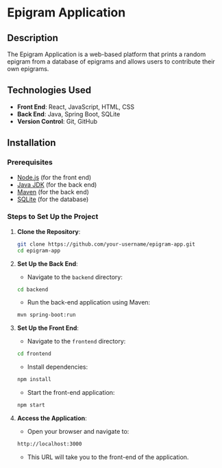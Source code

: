 # Epigram Application

## Description
The Epigram Application is a web-based platform that prints a random epigram from a database of epigrams and allows users to contribute their own epigrams.

## Technologies Used
- **Front End**: React, JavaScript, HTML, CSS
- **Back End**: Java, Spring Boot, SQLite
- **Version Control**: Git, GitHub

## Installation

### Prerequisites
- [Node.js](https://nodejs.org/en/download/) (for the front end)
- [Java JDK](https://www.oracle.com/java/technologies/javase-jdk11-downloads.html) (for the back end)
- [Maven](https://maven.apache.org/download.cgi) (for the back end)
- [SQLite](https://www.sqlite.org/download.html) (for the database)

### Steps to Set Up the Project

1. **Clone the Repository**:
   ```bash
   git clone https://github.com/your-username/epigram-app.git
   cd epigram-app

2. **Set Up the Back End**:
   - Navigate to the `backend` directory:
   ```bash
   cd backend
   ```
   - Run the back-end application using Maven:
   ```bash
   mvn spring-boot:run
   ```

3. **Set Up the Front End**:
   - Navigate to the `frontend` directory:
   ```bash
   cd frontend
   ```
   - Install dependencies:
   ```bash
   npm install
   ```
   - Start the front-end application:
   ```bash
   npm start
   ```

4. **Access the Application**:
   - Open your browser and navigate to:
   ```bash
   http://localhost:3000
   ```
   - This URL will take you to the front-end of the application.


